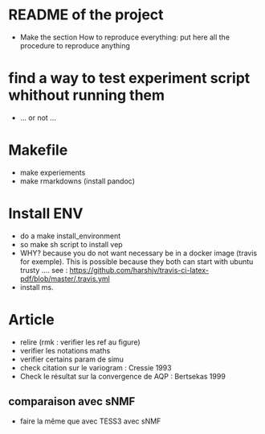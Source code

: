 # README of the project
- Make the section How to reproduce everything: put here all the procedure to reproduce anything

# find a way to test experiment script whithout running them
- ... or not ...

# Makefile
- make experiements
- make rmarkdowns (install pandoc)

# Install ENV
- do a make install_environment
- so make sh script to install vep
- WHY? because you do not want necessary be in a docker image (travis for exemple). This is possible because they both can start with ubuntu trusty .... see : https://github.com/harshjv/travis-ci-latex-pdf/blob/master/.travis.yml
- install ms.

# Article
- relire (rmk : verifier les ref au figure)
- verifier les notations maths
- verifier certains param de simu
- check citation sur le variogram : Cressie 1993
- Check le résultat sur la convergence de AQP : Bertsekas 1999

## comparaison avec sNMF
- faire la même que avec TESS3 avec sNMF
